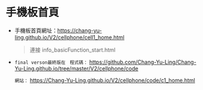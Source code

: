 # 手機板首頁

* 手機板首頁網址：https://chang-yu-ling.github.io/V2/cellphone/cell1_home.html
     > 連接 info_basicFunction_start.html  
* `final verson最終版在 `
     `程式碼：`
     https://github.com/Chang-Yu-Ling/Chang-Yu-Ling.github.io/tree/master/V2/cellphone/code
     
     `網站：`
     https://Chang-Yu-Ling.github.io/V2/cellphone/code/c1_home.html

